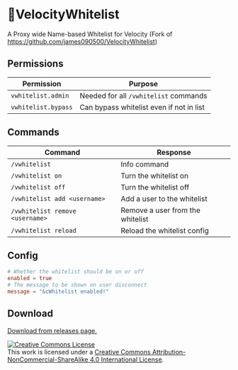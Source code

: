 # 📃VelocityWhitelist
A Proxy wide Name-based Whitelist for Velocity (Fork of https://github.com/james090500/VelocityWhitelist)

## Permissions
| Permission | Purpose |
|--|--|
| `vwhitelist.admin` | Needed for all `/vwhitelist` commands |
| `vwhitelist.bypass` | Can bypass whitelist even if not in list |

## Commands
| Command | Response |
|--|--|
| `/vwhitelist` | Info command |
| `/vwhitelist on` | Turn the whitelist on |
| `/vwhitelist off` | Turn the whitelist off |
| `/vwhitelist add <username>` | Add a user to the whitelist |
| `/vwhitelist remove <username>` | Remove a user from the whitelist |
| `/vwhitelist reload` | Reload the whitelist config |

## Config
```toml
# Whether the whitelist should be on or off
enabled = true
# The message to be shown on user disconnect
message = "&cWhitelist enabled!"
```

## Download
[Download from releases page.](https://github.com/erxson/VelocityWhitelist/releases)


<a rel="license" href="http://creativecommons.org/licenses/by-nc-sa/4.0/"><img alt="Creative Commons License" style="border-width:0" src="https://i.creativecommons.org/l/by-nc-sa/4.0/88x31.png" /></a><br />This work is licensed under a <a rel="license" href="http://creativecommons.org/licenses/by-nc-sa/4.0/">Creative Commons Attribution-NonCommercial-ShareAlike 4.0 International License</a>.
